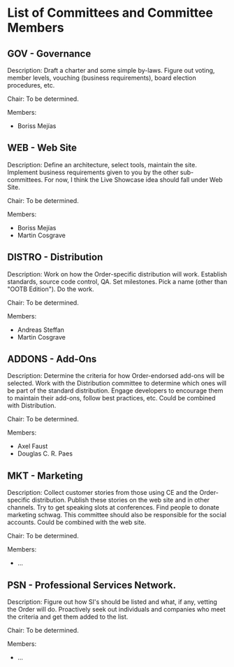 List of Committees and Committee Members
======================================================================

GOV - Governance
----------------------------------------------------------------------

Description: Draft a charter and some simple by-laws. Figure out voting, member
levels, vouching (business requirements), board election procedures, etc. 

Chair: To be determined.

Members:

- Boriss Mejías


WEB - Web Site
----------------------------------------------------------------------

Description: Define an architecture, select tools, maintain the site. Implement
business requirements given to you by the other sub-committees. For now, I think
the Live Showcase idea should fall under Web Site.

Chair: To be determined.

Members:

- Boriss Mejías
- Martin Cosgrave


DISTRO - Distribution
----------------------------------------------------------------------

Description: Work on how the Order-specific distribution will work. Establish
standards, source code control, QA. Set milestones. Pick a name (other than
"OOTB Edition"). Do the work.

Chair: To be determined.

Members:

- Andreas Steffan
- Martin Cosgrave


ADDONS - Add-Ons
----------------------------------------------------------------------

Description: Determine the criteria for how Order-endorsed add-ons will be
selected. Work with the Distribution committee to determine which ones will be
part of the standard distribution. Engage developers to encourage them to
maintain their add-ons, follow best practices, etc. Could be combined with
Distribution.

Chair: To be determined.

Members:

- Axel Faust
- Douglas C. R. Paes


MKT - Marketing
----------------------------------------------------------------------

Description: Collect customer stories from those using CE and the Order-specific
distribution. Publish these stories on the web site and in other channels. Try
to get speaking slots at conferences. Find people to donate marketing schwag.
This committee should also be responsible for the social accounts. Could be
combined with the web site.

Chair: To be determined.

Members:

- ...


PSN - Professional Services Network.
----------------------------------------------------------------------

Description: Figure out how SI's should be listed and what, if any, vetting the
Order will do. Proactively seek out individuals and companies who meet the
criteria and get them added to the list.

Chair: To be determined.

Members:

- ...
